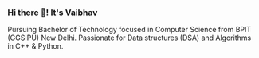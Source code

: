 ### Hi there 👋! It's Vaibhav
Pursuing Bachelor of Technology focused in Computer Science from BPIT (GGSIPU) New Delhi. Passionate for Data structures (DSA) and Algorithms in C++ & Python.
